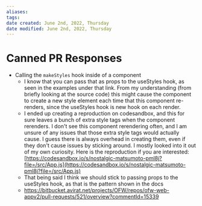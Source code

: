 ```yaml
---
aliases: 
tags: 
date created: June 2nd, 2022, Thursday
date modified: June 2nd, 2022, Thursday
---
```


# Canned PR Responses

- Calling the `makeStyles` hook inside of a component
	- I know that you can pass that as props to the useStyles hook, as seen in the examples under that link. From my understanding (from briefly looking at the source code) this might cause the component to create a new style element each time that this component re-renders, since the useStyles hook is new hook on each render.
	- I ended up creating a reproduction on codesandbox, and this for sure leaves a bunch of extra style tags when the component rerenders. I don't see this component rerendering often, and I am unsure of any issues that those extra style tags would actually cause. I guess there is always overhead in creating them, even if they don't cause issues by sticking around. I mostly looked into it out of my own curiosity. Here is the reproduction if you are interested: [https://codesandbox.io/s/nostalgic-matsumoto-pml8j?file=/src/App.js](https://codesandbox.io/s/nostalgic-matsumoto-pml8j?file=/src/App.js)
	- That being said I think we should stick to passing props to the useStyles hook, as that is the pattern shown in the docs
	- https://bitbucket.avirat.net/projects/OFW/repos/ofw-web-appv2/pull-requests/521/overview?commentId=15339

